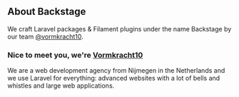 ## About Backstage

We craft Laravel packages & Filament plugins under the name Backstage by our team [@vormkracht10](https://github.com/vormkracht10).

### Nice to meet you, we're [Vormkracht10](https://vormkracht10.nl)

We are a web development agency from Nijmegen in the Netherlands and we use Laravel for everything: advanced websites with a lot of bells and whistles and large web applications.
